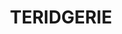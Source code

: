 ---
lastmod: '2025-04-06T06:05:20+00:00'
latitude: -30.766245
layout: suburb
longitude: 148.261265
postcode: '2829'
state: NSW
title: TERIDGERIE
url: /nsw/teridgerie/
---